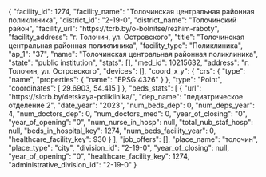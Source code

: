 {
    "facility_id": 1274,
    "facility_name": "Толочинская центральная районная поликлиника",
    "district_id": "2-19-0",
    "district_name": "Толочинский район",
    "facility_url": "https:\/\/tcrb.by\/o-bolnitse\/rezhim-raboty",
    "facility_address": "г. Толочин, ул. Островского",
    "title": "Толочинская центральная районная поликлиника",
    "facility_type": "Поликлиника",
    "ap_1": "37",
    "name": "Толочинская центральная районная поликлиника",
    "state": "public institution",
    "stats": [],
    "med_id": 10215632,
    "address": "г. Толочин, ул. Островского",
    "devices": [],
    "coord_x_y": {
        "crs": {
            "type": "name",
            "properties": {
                "name": "EPSG:4326"
            }
        },
        "type": "Point",
        "coordinates": [
            29.6903,
            54.415
        ]
    },
    "beds_stats": [
        {
            "url": "https:\/\/slcrb.by\/detskaya-poliklinika\/",
            "dep_name": "педиатрическое отделение 2",
            "date_year": "2023",
            "num_beds_dep": 0,
            "num_deps_year": 4,
            "num_doctors_dep": 0,
            "num_doctors_med": 0,
            "year_of_closing": "0",
            "year_of_opening": "0",
            "num_nurse_in_hosp": null,
            "total_nub_staf_hosp": null,
            "beds_in_hospital_key": 1274,
            "num_beds_facility_year": 0,
            "healthcare_facility_key": 930
        }
    ],
    "job_offers": [],
    "place_name": "толочин",
    "place_type": "city",
    "division_id": "2-19-0",
    "year_of_closing": null,
    "year_of_opening": "0",
    "healthcare_facility_key": 1274,
    "administrative_division_id": "2-19-0"
}